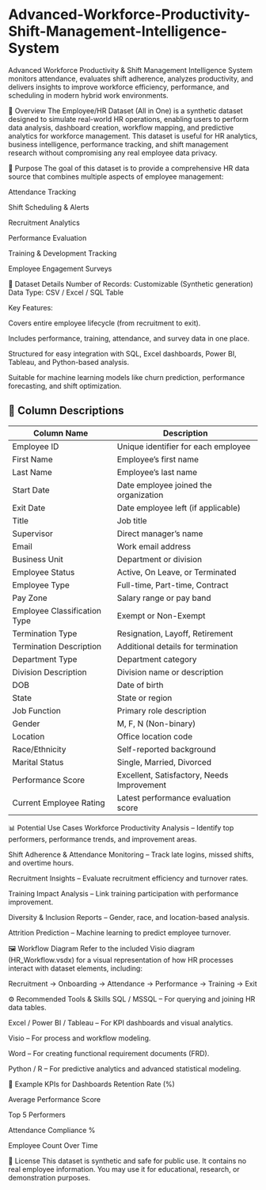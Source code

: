 # Advanced-Workforce-Productivity-Shift-Management-Intelligence-System
Advanced Workforce Productivity &amp; Shift Management Intelligence System monitors attendance, evaluates shift adherence, analyzes productivity, and delivers insights to improve workforce efficiency, performance, and scheduling in modern hybrid work environments.


📌 Overview
The Employee/HR Dataset (All in One) is a synthetic dataset designed to simulate real-world HR operations, enabling users to perform data analysis, dashboard creation, workflow mapping, and predictive analytics for workforce management.
This dataset is useful for HR analytics, business intelligence, performance tracking, and shift management research without compromising any real employee data privacy.

🎯 Purpose
The goal of this dataset is to provide a comprehensive HR data source that combines multiple aspects of employee management:

Attendance Tracking

Shift Scheduling & Alerts

Recruitment Analytics

Performance Evaluation

Training & Development Tracking

Employee Engagement Surveys

📂 Dataset Details
Number of Records: Customizable (Synthetic generation)
Data Type: CSV / Excel / SQL Table

Key Features:

Covers entire employee lifecycle (from recruitment to exit).

Includes performance, training, attendance, and survey data in one place.

Structured for easy integration with SQL, Excel dashboards, Power BI, Tableau, and Python-based analysis.

Suitable for machine learning models like churn prediction, performance forecasting, and shift optimization.

## 📑 Column Descriptions

| Column Name                   | Description |
|--------------------------------|-------------|
| Employee ID                    | Unique identifier for each employee |
| First Name                     | Employee’s first name |
| Last Name                      | Employee’s last name |
| Start Date                     | Date employee joined the organization |
| Exit Date                      | Date employee left (if applicable) |
| Title                          | Job title |
| Supervisor                     | Direct manager’s name |
| Email                          | Work email address |
| Business Unit                  | Department or division |
| Employee Status                | Active, On Leave, or Terminated |
| Employee Type                   | Full-time, Part-time, Contract |
| Pay Zone                       | Salary range or pay band |
| Employee Classification Type   | Exempt or Non-Exempt |
| Termination Type                | Resignation, Layoff, Retirement |
| Termination Description        | Additional details for termination |
| Department Type                 | Department category |
| Division Description           | Division name or description |
| DOB                            | Date of birth |
| State                          | State or region |
| Job Function                   | Primary role description |
| Gender                         | M, F, N (Non-binary) |
| Location                       | Office location code |
| Race/Ethnicity                 | Self-reported background |
| Marital Status                 | Single, Married, Divorced |
| Performance Score              | Excellent, Satisfactory, Needs Improvement |
| Current Employee Rating        | Latest performance evaluation score |


📊 Potential Use Cases
Workforce Productivity Analysis – Identify top performers, performance trends, and improvement areas.

Shift Adherence & Attendance Monitoring – Track late logins, missed shifts, and overtime hours.

Recruitment Insights – Evaluate recruitment efficiency and turnover rates.

Training Impact Analysis – Link training participation with performance improvement.

Diversity & Inclusion Reports – Gender, race, and location-based analysis.

Attrition Prediction – Machine learning to predict employee turnover.

🖼 Workflow Diagram
Refer to the included Visio diagram (HR_Workflow.vsdx) for a visual representation of how HR processes interact with dataset elements, including:

Recruitment → Onboarding → Attendance → Performance → Training → Exit

⚙ Recommended Tools & Skills
SQL / MSSQL – For querying and joining HR data tables.

Excel / Power BI / Tableau – For KPI dashboards and visual analytics.

Visio – For process and workflow modeling.

Word – For creating functional requirement documents (FRD).

Python / R – For predictive analytics and advanced statistical modeling.

📌 Example KPIs for Dashboards
Retention Rate (%)

Average Performance Score

Top 5 Performers

Attendance Compliance %

Employee Count Over Time

📜 License
This dataset is synthetic and safe for public use. It contains no real employee information. You may use it for educational, research, or demonstration purposes.

